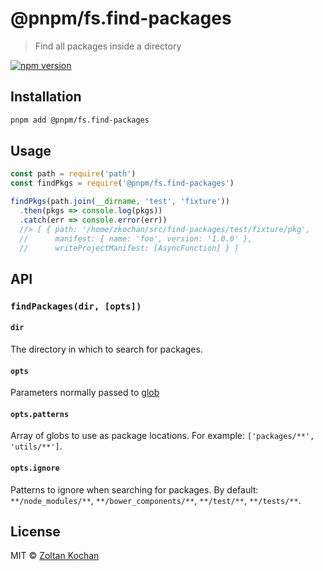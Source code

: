 # @pnpm/fs.find-packages

> Find all packages inside a directory

<!--@shields('npm')-->
[![npm version](https://img.shields.io/npm/v/find-packages.svg)](https://www.npmjs.com/package/@pnpm/fs.find-packages)
<!--/@-->

## Installation

```sh
pnpm add @pnpm/fs.find-packages
```

## Usage

```js
const path = require('path')
const findPkgs = require('@pnpm/fs.find-packages')

findPkgs(path.join(__dirname, 'test', 'fixture'))
  .then(pkgs => console.log(pkgs))
  .catch(err => console.error(err))
  //> [ { path: '/home/zkochan/src/find-packages/test/fixture/pkg',
  //      manifest: { name: 'foo', version: '1.0.0' },
  //      writeProjectManifest: [AsyncFunction] } ]
```

## API

### `findPackages(dir, [opts])`

#### `dir`

The directory in which to search for packages.

#### `opts`

Parameters normally passed to [glob](https://www.npmjs.com/package/glob)

#### `opts.patterns`

Array of globs to use as package locations. For example: `['packages/**', 'utils/**']`.

#### `opts.ignore`

Patterns to ignore when searching for packages. By default: `**/node_modules/**`, `**/bower_components/**`, `**/test/**`, `**/tests/**`.

## License

MIT © [Zoltan Kochan](https://www.kochan.io)
